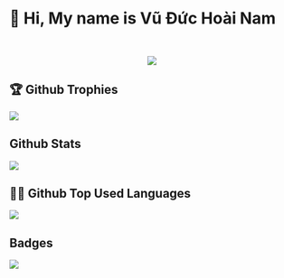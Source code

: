 <h1>👋 Hi, My name is Vũ Đức Hoài Nam</h1>

<br />
<p align="center">
      <a href="https://github.com/vuduchoainam">
        <img src="https://github-readme-streak-stats.herokuapp.com/?user=vuduchoainam&theme=github-dark-blue&hide_border=true" />
    </a>
</p>
<p align = "center">
      
</p>



## 🏆 Github Trophies
![](https://github-profile-trophy.vercel.app/?username=vuduchoainam&theme=dracula&no-frame=true&column=4&margin-w=15)

## Github Stats
![](https://github-readme-stats.vercel.app/api?username=vuduchoainam&hide=contribs,prs&theme=vue)

## 👨‍💻 Github Top Used Languages 
![](https://github-readme-stats.vercel.app/api/top-langs/?username=vuduchoainam&theme=dracula&include_all_commits=false&count_private=false&layout=compact)

## Badges
![](https://komarev.com/ghpvc/?username=vuduchoainam&color=green)
